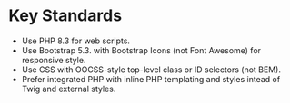 # Key Standards

* Use PHP 8.3 for web scripts.
* Use Bootstrap 5.3. with Bootstrap Icons (not Font Awesome) for responsive style.
* Use CSS with OOCSS-style top-level class or ID selectors (not BEM).
* Prefer integrated PHP with inline PHP templating and styles intead of Twig and external styles.
